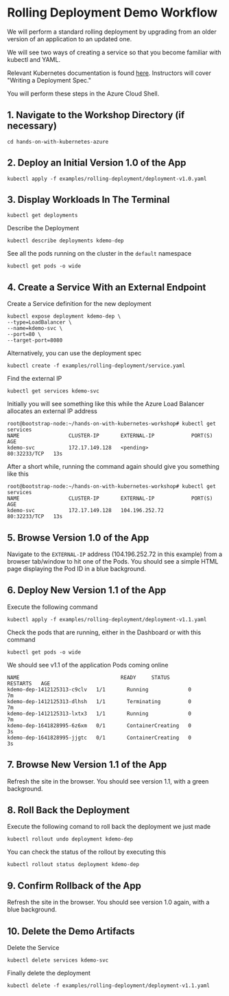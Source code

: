 # Rolling Deployment Demo Workflow

We will perform a standard rolling deployment by upgrading from an older version of an application to an updated one. 

We will see two ways of creating a service so that you become familiar with kubectl and YAML. 

Relevant Kubernetes documentation is found [here](https://kubernetes.io/docs/concepts/workloads/controllers/deployment/). Instructors will cover "Writing a Deployment Spec." 

You will perform these steps in the Azure Cloud Shell.

## 1. Navigate to the Workshop Directory (if necessary)  

```
cd hands-on-with-kubernetes-azure
```

## 2. Deploy an Initial Version 1.0 of the App

```
kubectl apply -f examples/rolling-deployment/deployment-v1.0.yaml
```

## 3. Display Workloads In The Terminal

```
kubectl get deployments
```

Describe the Deployment

```
kubectl describe deployments kdemo-dep
```

See all the pods running on the cluster in the `default` namespace

```
kubectl get pods -o wide
```

## 4. Create a Service With an External Endpoint

Create a Service definition for the new deployment

```
kubectl expose deployment kdemo-dep \
--type=LoadBalancer \
--name=kdemo-svc \
--port=80 \
--target-port=8080
```

Alternatively, you can use the deployment spec

```
kubectl create -f examples/rolling-deployment/service.yaml
```

Find the external IP

```
kubectl get services kdemo-svc
```

Initially you will see something like this while the Azure Load Balancer allocates an external IP address

```
root@bootstrap-node:~/hands-on-with-kubernetes-workshop# kubectl get services
NAME                CLUSTER-IP       EXTERNAL-IP            PORT(S)        AGE
kdemo-svc           172.17.149.128   <pending>              80:32233/TCP   13s
```

After a short while, running the command again should give you something like this

```
root@bootstrap-node:~/hands-on-with-kubernetes-workshop# kubectl get services
NAME                CLUSTER-IP       EXTERNAL-IP            PORT(S)        AGE
kdemo-svc           172.17.149.128   104.196.252.72         80:32233/TCP   13s
```

## 5. Browse Version 1.0 of the App

Navigate to the `EXTERNAL-IP` address (104.196.252.72 in this example) from a browser tab/window to hit one of the Pods. You should see a simple HTML page displaying the Pod ID in a blue background.

## 6. Deploy New Version 1.1 of the App

Execute the following command

```
kubectl apply -f examples/rolling-deployment/deployment-v1.1.yaml
```

Check the pods that are running, either in the Dashboard or with this command

```
kubectl get pods -o wide
```

We should see v1.1 of the application Pods coming online

```
NAME                                 READY     STATUS              RESTARTS   AGE
kdemo-dep-1412125313-c9clv   1/1       Running             0          7m
kdemo-dep-1412125313-dlhsh   1/1       Terminating         0          7m
kdemo-dep-1412125313-lxtx3   1/1       Running             0          7m
kdemo-dep-1641828995-6z6xm   0/1       ContainerCreating   0          3s
kdemo-dep-1641828995-jjgtc   0/1       ContainerCreating   0          3s
```

## 7. Browse New Version 1.1 of the App

Refresh the site in the browser. You should see version 1.1, with a green background.

## 8. Roll Back the Deployment

Execute the following comand to roll back the deployment we just made

```
kubectl rollout undo deployment kdemo-dep
```

You can check the status of the rollout by executing this

```
kubectl rollout status deployment kdemo-dep
```

## 9. Confirm Rollback of the App

Refresh the site in the browser. You should see version 1.0 again, with a blue background.

## 10. Delete the Demo Artifacts

Delete the Service

```
kubectl delete services kdemo-svc
```

Finally delete the deployment

```
kubectl delete -f examples/rolling-deployment/deployment-v1.1.yaml
```

